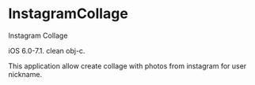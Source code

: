 InstagramCollage
================

Instagram Collage 

iOS 6.0-7.1. clean obj-c.

This application allow create collage with photos from instagram for user nickname.

